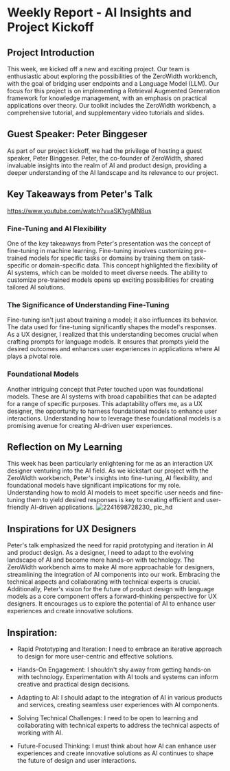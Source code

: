 # Weekly Report - AI Insights and Project Kickoff

## Project Introduction

This week, we kicked off a new and exciting project. Our team is enthusiastic about exploring the possibilities of the ZeroWidth workbench, with the goal of bridging user endpoints and a Language Model (LLM). Our focus for this project is on implementing a Retrieval Augmented Generation framework for knowledge management, with an emphasis on practical applications over theory. Our toolkit includes the ZeroWidth workbench, a comprehensive tutorial, and supplementary video tutorials and slides.

## Guest Speaker: Peter Binggeser

As part of our project kickoff, we had the privilege of hosting a guest speaker, Peter Binggeser. Peter, the co-founder of ZeroWidth, shared invaluable insights into the realm of AI and product design, providing a deeper understanding of the AI landscape and its relevance to our project.

## Key Takeaways from Peter's Talk 
https://www.youtube.com/watch?v=aSK1ygMN8us

### Fine-Tuning and AI Flexibility

One of the key takeaways from Peter's presentation was the concept of fine-tuning in machine learning. Fine-tuning involves customizing pre-trained models for specific tasks or domains by training them on task-specific or domain-specific data. This concept highlighted the flexibility of AI systems, which can be molded to meet diverse needs. The ability to customize pre-trained models opens up exciting possibilities for creating tailored AI solutions.

### The Significance of Understanding Fine-Tuning

Fine-tuning isn't just about training a model; it also influences its behavior. The data used for fine-tuning significantly shapes the model's responses. As a UX designer, I realized that this understanding becomes crucial when crafting prompts for language models. It ensures that prompts yield the desired outcomes and enhances user experiences in applications where AI plays a pivotal role.

### Foundational Models

Another intriguing concept that Peter touched upon was foundational models. These are AI systems with broad capabilities that can be adapted for a range of specific purposes. This adaptability offers me, as a UX designer, the opportunity to harness foundational models to enhance user interactions. Understanding how to leverage these foundational models is a promising avenue for creating AI-driven user experiences.

## Reflection on My Learning

This week has been particularly enlightening for me as an interaction UX designer venturing into the AI field. As we kickstart our project with the ZeroWidth workbench, Peter's insights into fine-tuning, AI flexibility, and foundational models have significant implications for my role. Understanding how to mold AI models to meet specific user needs and fine-tuning them to yield desired responses is key to creating efficient and user-friendly AI-driven applications.
![2241698728230_ pic_hd](https://github.com/Berkeley-MDes/tdf-fa23-JunjieLi426/assets/143133588/bbca4841-de6b-4ea7-8d3e-fcc379b94448)

## Inspirations for UX Designers

Peter's talk emphasized the need for rapid prototyping and iteration in AI and product design. As a designer, I need to adapt to the evolving landscape of AI and become more hands-on with technology. The ZeroWidth workbench aims to make AI more approachable for designers, streamlining the integration of AI components into our work. Embracing the technical aspects and collaborating with technical experts is crucial. Additionally, Peter's vision for the future of product design with language models as a core component offers a forward-thinking perspective for UX designers. It encourages us to explore the potential of AI to enhance user experiences and create innovative solutions.

## Inspiration:

- Rapid Prototyping and Iteration: I need to embrace an iterative approach to design for more user-centric and effective solutions.

- Hands-On Engagement: I shouldn't shy away from getting hands-on with technology. Experimentation with AI tools and systems can inform creative and practical design decisions.

- Adapting to AI: I should adapt to the integration of AI in various products and services, creating seamless user experiences with AI components.

- Solving Technical Challenges: I need to be open to learning and collaborating with technical experts to address the technical aspects of working with AI.

- Future-Focused Thinking: I must think about how AI can enhance user experiences and create innovative solutions as AI continues to shape the future of design and user interactions.
